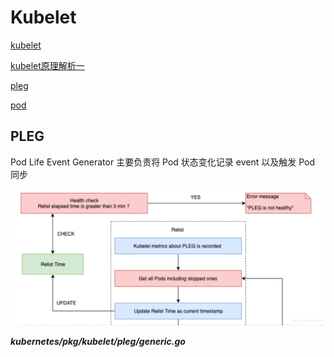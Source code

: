 # Kubelet

[kubelet](https://www.cnblogs.com/heboxiang/p/12180291.html)

[kubelet原理解析一](https://www.jianshu.com/p/253ce74398f0)

[pleg](https://www.jianshu.com/p/a735eee106b3)

[pod](https://www.jianshu.com/p/49c21b5feb99)

## PLEG

Pod Life Event Generator
主要负责将 Pod 状态变化记录 event 以及触发 Pod 同步

<img src="pleg_health_check.webp">

***kubernetes/pkg/kubelet/pleg/generic.go***
